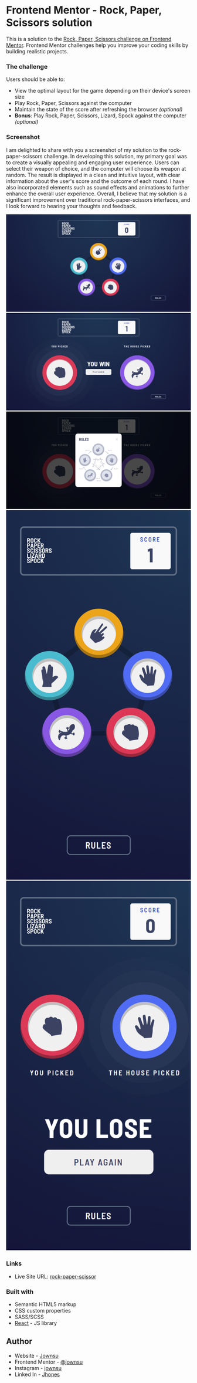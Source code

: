 # Frontend Mentor - Rock, Paper, Scissors solution

This is a solution to the [Rock, Paper, Scissors challenge on Frontend Mentor](https://www.frontendmentor.io/challenges/rock-paper-scissors-game-pTgwgvgH). Frontend Mentor challenges help you improve your coding skills by building realistic projects. 


### The challenge

Users should be able to:

- View the optimal layout for the game depending on their device's screen size
- Play Rock, Paper, Scissors against the computer
- Maintain the state of the score after refreshing the browser _(optional)_
- **Bonus**: Play Rock, Paper, Scissors, Lizard, Spock against the computer _(optional)_

### Screenshot
I am delighted to share with you a screenshot of my solution to the rock-paper-scissors challenge. In developing this solution, my primary goal was to create a visually appealing and engaging user experience. Users can select their weapon of choice, and the computer will choose its weapon at random. The result is displayed in a clean and intuitive layout, with clear information about the user's score and the outcome of each round. I have also incorporated elements such as sound effects and animations to further enhance the overall user experience. Overall, I believe that my solution is a significant improvement over traditional rock-paper-scissors interfaces, and I look forward to hearing your thoughts and feedback.

![](./screenshots/1.png)
![](./screenshots/2.png)
![](./screenshots/3.png)
![](./screenshots/4.png)
![](./screenshots/5.png)

### Links

- Live Site URL: [rock-paper-scissor](https://rock-paper-scissor-flame.vercel.app/)

### Built with

- Semantic HTML5 markup
- CSS custom properties
- SASS/SCSS
- [React](https://reactjs.org/) - JS library

## Author

- Website - [Jownsu](https://jownsu.github.io/)
- Frontend Mentor - [@jownsu](https://www.frontendmentor.io/profile/jownsu)
- Instagram - [jownsu](https://www.instagram.com/jownsu/)
- Linked In - [Jhones](https://www.linkedin.com/in/jhones-digno-866904213/)